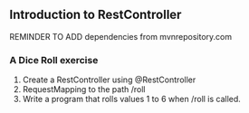 ## Introduction to RestController
REMINDER TO ADD dependencies from mvnrepository.com
### A Dice Roll exercise
1. Create a RestController using @RestController
2. RequestMapping to the path /roll
3. Write a program that rolls values 1 to 6 when /roll is called.
